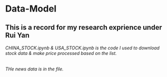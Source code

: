 # Data-Model
## This is a record for my research exprience under Rui Yan 
###### CHINA_STOCK.ipynb & USA_STOCK.ipynb is the code I used to download stock data & make price processed based on the list.
###### THe news data is in the file. 
